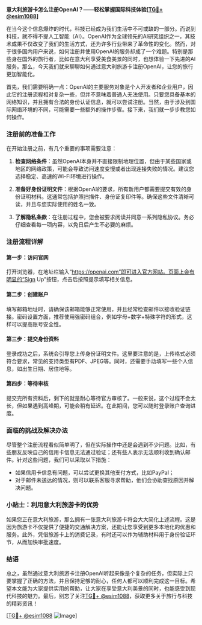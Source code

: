 **意大利旅游卡怎么注册OpenAI？——轻松掌握国际科技体验[[TG💪+ @esim1088](https://t.me/s/esim1088)]**

在当今这个信息爆炸的时代，科技已经成为我们生活中不可或缺的一部分。而说到科技，就不得不提人工智能（AI）。OpenAI作为全球领先的AI研究组织之一，其技术成果不仅改变了我们的生活方式，还为许多行业带来了革命性的变化。然而，对于很多国内用户来说，如何注册并使用OpenAI的服务却成了一个难题。特别是那些身在国外的旅行者，比如在意大利享受美食美景的同时，也想体验一下先进的AI服务。那么，今天我们就来聊聊如何通过意大利旅游卡注册OpenAI，让您的旅行更加智能化。

首先，我们需要明确一点：OpenAI的主要服务对象是个人开发者和企业用户，因此它的注册流程相对复杂一些，但并不意味着普通人无法使用。只要您具备基本的网络知识，并且拥有合法的身份认证信息，就可以尝试注册。当然，由于涉及到国际网络环境的不同，可能需要一些额外的操作步骤。接下来，我们就一步步教您如何操作。

### 注册前的准备工作

在开始注册之前，有几个重要的事项需要注意：

1. **检查网络条件**：虽然OpenAI本身并不直接限制地理位置，但由于某些国家或地区的网络政策，可能会导致访问速度变慢或者出现连接失败的情况。建议您选择稳定、高速的Wi-Fi环境进行操作。

2. **准备好身份证明文件**：根据OpenAI的要求，所有新用户都需要提交有效的身份证明材料。这通常包括护照扫描件、身份证复印件等。确保这些文件清晰可读，并且与您实际使用的姓名一致。

3. **了解隐私条款**：在注册过程中，您会被要求阅读并同意一系列隐私协议。务必仔细查看每一项内容，以免日后产生不必要的麻烦。

### 注册流程详解

#### 第一步：访问官网

打开浏览器，在地址栏输入“https://openai.com”即可进入官方网站。页面上会有明显的“Sign Up”按钮，点击后按照提示填写相关信息。

#### 第二步：创建账户

填写邮箱地址时，请确保该邮箱能够正常使用，并且经常检查邮件以接收验证链接。密码设置方面，推荐使用强密码组合，例如字母+数字+特殊字符的形式，这样可以提高账号安全性。

#### 第三步：提交身份资料

登录成功之后，系统会引导您上传身份证明文件。这里要注意的是，上传格式必须符合要求，常见的支持类型有PDF、JPEG等。同时，还需要手动填写一些个人信息，如出生日期、居住地等。

#### 第四步：等待审核

提交完所有资料后，剩下的就是耐心等待官方审核了。一般来说，这个过程不会太长，但如果遇到高峰期，可能会稍有延迟。在此期间，您可以随时登录账户查询进度。

### 面临的挑战及解决办法

尽管整个注册流程看似简单明了，但在实际操作中还是会遇到不少问题。比如，有些朋友反映自己的信用卡信息无法通过验证；还有些人表示无法顺利收到确认邮件。针对这些问题，我们可以采取以下措施：

- 如果信用卡信息有问题，可以尝试更换其他支付方式，比如PayPal；
- 对于邮件未送达的情况，则可以联系客服寻求帮助，他们会协助查找原因并解决问题。

### 小贴士：利用意大利旅游卡的优势

如果您正在意大利旅游，那么拥有一张意大利旅游卡将会大大简化上述流程。这是因为旅游卡不仅提供了便捷的交通解决方案，还能让您享受到更多本地化的优惠和服务。此外，凭借旅游卡上的消费记录，有时还可以作为辅助材料用于身份验证环节，从而加快审批速度。

### 结语

总之，虽然通过意大利旅游卡注册OpenAI听起来像是个复杂的任务，但实际上只要掌握了正确的方法，并且保持足够的耐心，任何人都可以顺利完成这一目标。希望本文能为大家提供实用的帮助，让大家在享受意大利美景的同时，也能感受到现代科技的魅力。最后，别忘了关注[TG💪+ @esim1088](https://t.me/s/esim1088)，获取更多关于旅行与科技的精彩资讯！

[[TG💪+ @esim1088](https://t.me/s/esim1088) ![Image](https://i.postimg.cc/4NQfJmqS/Snipaste-2025-05-13-00-14-12.png)]